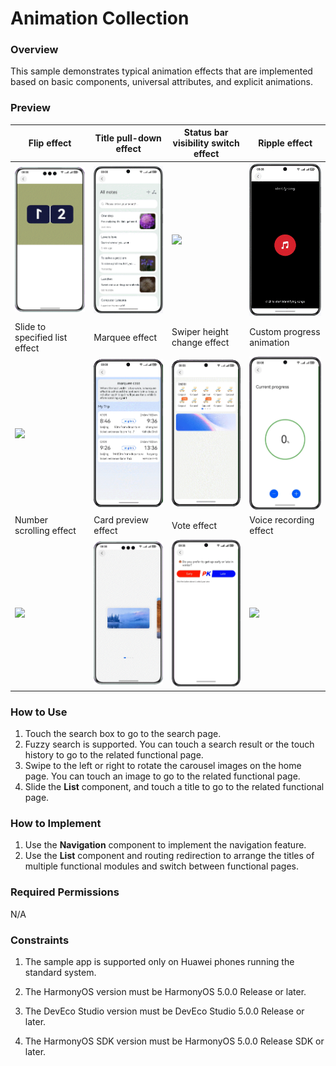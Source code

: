 # Animation Collection

### Overview

This sample demonstrates typical animation effects that are implemented based on basic components, universal attributes, and explicit animations.

### Preview


| Flip effect                                           | Title pull-down effect                                  | Status bar visibility switch effect                      | Ripple effect                                    |
|-------------------------------------------------------|------------------------------------------|----------------------------------------------------------|-------------------------------------------|
| <img src="screenshots/device/Flag.gif" width="240px"> | ![image](screenshots/device/Drag.en.gif)    | <img src="screenshots/device/Hide.en.gif" width="240px"> | ![image](screenshots/device/Water.en.gif)    |
| Slide to specified list effect                        | Marquee effect                                     | Swiper height change effect                              | Custom progress animation                                  |
| <img src="screenshots/device/Move.en.gif" width="240px"> | ![image](screenshots/device/Marquee.en.gif) | ![image](screenshots/device/Swiper.en.gif) | <img src="screenshots/device/Progress.en.gif" width="240px"> |
| Number scrolling effect                               | Card preview effect                                  | Vote effect                                              | Voice recording effect                                   |
| <img src="screenshots/device/Scroll.en.gif" width="240px"> | <img src="screenshots/device/Preview.gif" width="240px"> | <img src="screenshots/device/Vote.en.gif" width="240px"> | <img src="screenshots/device/Voice.en.gif" width="240px"> |


### How to Use

1. Touch the search box to go to the search page.
2. Fuzzy search is supported. You can touch a search result or the touch history to go to the related functional page.
3. Swipe to the left or right to rotate the carousel images on the home page. You can touch an image to go to the related functional page.
4. Slide the **List** component, and touch a title to go to the related functional page.

### How to Implement

1. Use the **Navigation** component to implement the navigation feature.
2. Use the **List** component and routing redirection to arrange the titles of multiple functional modules and switch between functional pages.

### Required Permissions

N/A

### Constraints

1. The sample app is supported only on Huawei phones running the standard system.

2. The HarmonyOS version must be HarmonyOS 5.0.0 Release or later.

3. The DevEco Studio version must be DevEco Studio 5.0.0 Release or later.

4. The HarmonyOS SDK version must be HarmonyOS 5.0.0 Release SDK or later.
